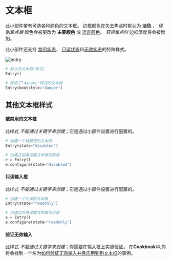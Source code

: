 # 文本框

此小部件带有可选各种颜色的文本框。
边框颜色在失去焦点时默认为 __淡色__ ， _得到焦点后_ 颜色会被更改为 **主要颜色** 或 [选定颜色](index.zh.md#颜色)。
_获得焦点时_ 边框厚度将会被增加。

此小部件还支持 [禁用状态](#disabled-entry)，
[只读状态](#readonly-entry)和[无效状态](#invalid-entry)的特殊样式。

![entry](../assets/widget-styles/entries.gif)

```python
# 默认的文本框(样式)
Entry()

# 应用了"danger"样式的文本框
Entry(bootstyle="danger")
```

## 其他文本框样式

#### 被禁用的文本框

此样式 _不能通过关键字来创建_；它是通过小部件设置进行配置的。

```python
# 创建一个被禁用的文本框
Entry(state="disabled")

# 创建之后再设置文本框为禁用
e = Entry()
e.configure(state="disabled")
```

#### 只读输入框

此样式 _不能通过关键字来创建_；它是通过小部件设置进行配置的。

```python
# 创建一个只读的文本框
Entry(state="readonly")

# 创建之后再设置文本框为只读
e = Entry()
e.configure(state="readonly")
```

#### 验证无效输入

此样式 _不能通过关键字来创建_；你需要在输入框上实施验证。
在**Cookbook**中,你将会找到一个名为[如何验证无效输入并且应用到到文本框](../cookbook/validate-user-input.zh.md)的事例。
